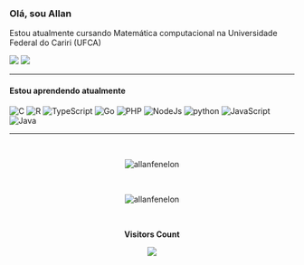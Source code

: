 
### Olá, sou Allan 
Estou atualmente cursando Matemática computacional na Universidade Federal do Cariri (UFCA)
 <div> 
  <a href="https://www.instagram.com/a.allaaaaan_/" target="_blank"><img src="https://img.shields.io/badge/-Instagram-%23E4405F?style=for-the-badge&logo=instagram&logoColor=white" target="_blank"></a>
 <a href="https://www.linkedin.com/in/allanpereirafenelon/" target="_blank"><img src="https://img.shields.io/badge/-LinkedIn-%230077B5?style=for-the-badge&logo=linkedin&logoColor=white" target="_blank"></a> 
</div> 

 ------------
 
####  Estou aprendendo atualmente

![C](https://img.shields.io/badge/c-%2300599C.svg?style=for-the-badge&logo=c&logoColor=white)
![R](https://img.shields.io/badge/r-%23276DC3.svg?style=for-the-badge&logo=r&logoColor=white)
![TypeScript](https://img.shields.io/badge/typescript-%23007ACC.svg?style=for-the-badge&logo=typescript&logoColor=white)
![Go](https://img.shields.io/badge/go-%2300ADD8.svg?style=for-the-badge&logo=go&logoColor=white)
	![PHP](https://img.shields.io/badge/php-%23777BB4.svg?style=for-the-badge&logo=php&logoColor=white)
![NodeJs](https://img.shields.io/badge/Node.js-43853D?style=for-the-badge&logo=node.js&logoColor=white)
![python](https://img.shields.io/badge/Python-14354C?style=for-the-badge&logo=python&logoColor=white)
![JavaScript](https://img.shields.io/badge/javascript-%23323330.svg?style=for-the-badge&logo=javascript&logoColor=%23F7DF1E)
![Java](https://img.shields.io/badge/java-%23ED8B00.svg?style=for-the-badge&logo=java&logoColor=white)

------------

<div aling="center">
  <tr>
  <td width = "50%">
  <br>
  <p align = "center"><img src="[https://github-readme-stats.vercel.app/api/top-langs?username=allanfenelon&show_icons=true&theme=dracula&locale=en&layout=compact](https://github-readme-stats.vercel.app/api/top-langs?username=allanfenelon&show_icons=true&theme=dracula&locale=en&layout=compact)" alt="allanfenelon" /></p>
  </td>
  <td width = "50%">
  <br>
  <p align = "center"><img src="https://github-readme-stats.vercel.app/api?username=allanfenelon&show_icons=true&theme=dracula&locale=en" alt="allanfenelon" /></p>
  </td>
 </div>
 
 <div align="center">
<br><p align="centre"><b>Visitors Count</b></p>  
<p align="center"><img align="center" src="https://profile-counter.glitch.me/allanfenelon/count.svg" /></p> 
      <br></div>
